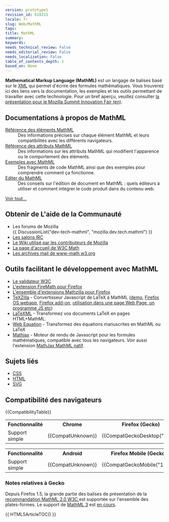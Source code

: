 ```yaml
---
version: prototype1
revision_id: 618315
locale: fr
slug: Web/MathML
tags: 
title: MathML
summary: 
keywords: 
needs_technical_review: False
needs_editorial_review: False
needs_localization: False
table_of_contents_depth: 1
based_on: None
---
```

<p><strong>Mathematical Markup Language (MathML)</strong> est un langage de balises basé sur le <a href="/fr/docs/XML" title="/fr/docs/XML">XML</a> qui permet d'écrire des formules mathématiques. Vous trouverez ici des liens vers la documentation, les exemples et les outils permettant de travailler avec cette technologie. Pour un bref aperçu, veuillez consulter <a href="http://fred-wang.github.io/MozSummitMathML/index.html">la présentation pour le Mozilla Summit Innovation Fair (en)</a>.</p>
<div class="row topicpage-table">
 <div class="section">
  <h2 class="Documentation" id="Documentation" name="Documentation">Documentations à propos de MathML</h2>
  <dl>
   <dt>
    <a href="/fr/docs/Web/MathML/Element" title="/fr/docs/Web/MathML/Element">Référence des éléments MathML</a></dt>
   <dd>
    Des informations précises sur chaque élément MathML et leurs compatibilités avec les différents navigateurs.</dd>
   <dt>
    <a href="/fr/docs/Web/MathML/Attribute" title="/fr/docs/Web/MathML/Attribute">Référence des attributs MathML</a></dt>
   <dd>
    Des informations sur les attributs MathML qui modifient l'apparence ou le comportement des éléments.</dd>
   <dt>
    <a href="/fr/docs/Web/MathML/Examples" title="/fr/docs/Web/MathML/Examples">Exemples avec MathML</a></dt>
   <dd>
    Des fragments de code MathML ainsi que des exemples pour comprendre comment ça fonctionne.</dd>
   <dt>
    <a href="/docs/Web/MathML/Authoring" title="/en-US/docs/Web/MathML/Authoring">Editer du MathML</a></dt>
   <dd>
    Des conseils sur l'édition de document en MathML : quels éditeurs à utiliser et comment intégrer le code produit dans du contenu web.</dd>
  </dl>
  <p><span class="alllinks"><a href="/fr/docs/tag/MathML" title="/fr/docs/tag/MathML">Voir tout...</a></span></p>
 </div>
 <div class="section">
  <h2 class="Community" id="Obtenir_de_L'aide_de_la_Communaut.C3.A9">Obtenir de L'aide de la Communauté</h2>
  <ul>
   <li>Les forums de Mozilla<br />
    {{ DiscussionList("dev-tech-mathml", "mozilla.dev.tech.mathml") }}</li>
   <li><a class="link-irc" href="irc://irc.mozilla.org/%23mathml" rel="external" target="_blank" title="irc://irc.mozilla.org/%23mathml">Les salons IRC</a></li>
   <li><a class="link-https" href="https://wiki.mozilla.org/MathML:Home_Page">Le Wiki utilisé par les contributeurs de Mozilla</a></li>
   <li><a href="http://www.w3.org/Math/" title="http://www.w3.org/Math/">La page d'accueil de W3C Math</a></li>
   <li><a href="http://lists.w3.org/Archives/Public/www-math/" title="http://lists.w3.org/Archives/Public/www-math/">Les archives mail de www-math w3.org</a></li>
  </ul>
  <h2 class="Tools" id="Outils_facilitant_le_d.C3.A9veloppement_avec_MathML">Outils facilitant le développement avec MathML</h2>
  <ul>
   <li><a class="external" href="http://validator.w3.org">Le validateur W3C</a></li>
   <li><a class="link-https" href="https://addons.mozilla.org/de/firefox/addon/8969/">L'extension FireMath pour Firefox</a></li>
   <li><a href="https://addons.mozilla.org/firefox/collections/fred_wang/mathzilla/" title="https://addons.mozilla.org/firefox/collections/fred_wang/mathzilla/">L'ensemble d'extensions Mathzilla pour Firefox</a></li>
   <li><a href="https://github.com/fred-wang/TeXZilla">TeXZilla</a> - Convertisseur Javascript de LaTeX à MathML (<a href="http://fred-wang.github.io/TeXZilla/">demo</a>, <a href="http://r-gaia-cs.github.io/TeXZilla-webapp/">Firefox OS webapp</a>, <a href="https://addons.mozilla.org/en-US/firefox/addon/texzilla/">Firefox add-on</a>, <a href="https://github.com/fred-wang/TeXZilla/wiki/Using-TeXZilla">utilisation dans une page Web Page, un programme JS etc</a>)</li>
   <li><a href="http://dlmf.nist.gov/LaTeXML/" title="http://dlmf.nist.gov/LaTeXML/">LaTeXML</a> - Transformez vos documents LaTeX en pages HTML+MathML.</li>
   <li><a href="http://webdemo.visionobjects.com/equation.html" title="http://webdemo.visionobjects.com/equation.html">Web Equation</a> - Transformez des équations manuscrites en MathML ou LaTeX</li>
   <li><a href="http://www.mathjax.org/" title="http://www.mathjax.org/">Mathjax</a> - Moteur de rendu de Javascript pour les formules mathématiques, compatible avec tous les navigateurs. Voir aussi l'extension <a href="https://addons.mozilla.org/firefox/addon/mathjax-native-mathml/">MathJax MathML natif</a>.</li>
  </ul>
  <h2 class="Related_Topics" id="Related_Topics" name="Related_Topics">Sujets liés</h2>
  <ul>
   <li><a href="/fr/docs/CSS" title="/fr/docs/Web/CSS">CSS</a></li>
   <li><a href="/fr/docs/Web/HTML" title="/fr/docs/Web/HTML">HTML</a></li>
   <li><a href="/fr/docs/SVG" title="/fr/docs/Web/SVG">SVG</a></li>
  </ul>
 </div>
</div>
<h2 id="Browser_compatibility" name="Browser_compatibility">Compatibilité des navigateurs</h2>
<p>{{CompatibilityTable}}</p>
<div id="compat-desktop">
 <table class="compat-table">
  <tbody>
   <tr>
    <th>Fonctionnalité</th>
    <th>Chrome</th>
    <th>Firefox (Gecko)</th>
    <th>Internet Explorer</th>
    <th>Opera</th>
    <th>Safari</th>
   </tr>
   <tr>
    <td>Support simple</td>
    <td>{{CompatUnknown}}</td>
    <td>{{CompatGeckoDesktop("1.8")}}</td>
    <td>{{CompatUnknown}}</td>
    <td>{{CompatUnknown}}</td>
    <td>{{CompatUnknown}}</td>
   </tr>
  </tbody>
 </table>
</div>
<div id="compat-mobile">
 <table class="compat-table">
  <tbody>
   <tr>
    <th>Fonctionnalité</th>
    <th>Android</th>
    <th>Firefox Mobile (Gecko)</th>
    <th>IE Mobile</th>
    <th>Opera Mobile</th>
    <th>Safari Mobile</th>
   </tr>
   <tr>
    <td>Support simple</td>
    <td>{{CompatUnknown}}</td>
    <td>{{CompatGeckoMobile("1.8")}}</td>
    <td>{{CompatUnknown}}</td>
    <td>{{CompatUnknown}}</td>
    <td>{{CompatUnknown}}</td>
   </tr>
  </tbody>
 </table>
</div>
<div>
 <h3 id="Notes_relatives_.C3.A0_Gecko">Notes relatives à Gecko</h3>
 <p>Depuis Firefox 1.5, la grande partie des balises de présentation de la <a class="external" href="http://www.w3.org/TR/MathML2/">recommandation MathML 2.0 W3C </a>est supportée sur l'ensemble des plates-formes. Le support de <a class="external" href="http://www.w3.org/TR/MathML3/" title="http://www.w3.org/TR/MathML3/">MathML 3</a> est <a href="/fr/docs/Mozilla/MathML_Project/Status" title="/fr/docs/Mozilla/MathML_Project/Status">en cours</a>.</p>
</div>
<div>
 {{ HTML5ArticleTOC() }}</div>

